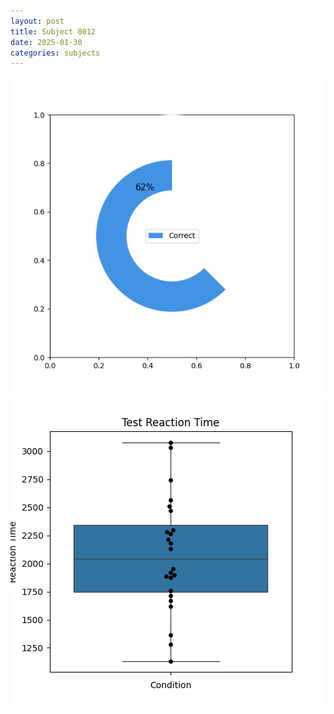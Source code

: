 ```yaml
---
layout: post
title: Subject 8012
date: 2025-01-30
categories: subjects
---
```


![](data/8012/run-14/8012_FN_acc_test.png)
![](data/8012/run-14/8012_FN_rt.png)
